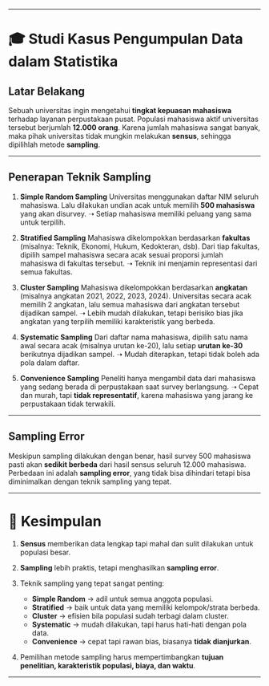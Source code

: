 
---

# 🎓 Studi Kasus Pengumpulan Data dalam Statistika

## Latar Belakang

Sebuah universitas ingin mengetahui **tingkat kepuasan mahasiswa** terhadap layanan perpustakaan pusat. Populasi mahasiswa aktif universitas tersebut berjumlah **12.000 orang**. Karena jumlah mahasiswa sangat banyak, maka pihak universitas tidak mungkin melakukan **sensus**, sehingga dipilihlah metode **sampling**.

---

## Penerapan Teknik Sampling

1. **Simple Random Sampling**
   Universitas menggunakan daftar NIM seluruh mahasiswa. Lalu dilakukan undian acak untuk memilih **500 mahasiswa** yang akan disurvey.
   ➝ Setiap mahasiswa memiliki peluang yang sama untuk terpilih.

2. **Stratified Sampling**
   Mahasiswa dikelompokkan berdasarkan **fakultas** (misalnya: Teknik, Ekonomi, Hukum, Kedokteran, dsb). Dari tiap fakultas, dipilih sampel mahasiswa secara acak sesuai proporsi jumlah mahasiswa di fakultas tersebut.
   ➝ Teknik ini menjamin representasi dari semua fakultas.

3. **Cluster Sampling**
   Mahasiswa dikelompokkan berdasarkan **angkatan** (misalnya angkatan 2021, 2022, 2023, 2024). Universitas secara acak memilih 2 angkatan, lalu semua mahasiswa dari angkatan tersebut dijadikan sampel.
   ➝ Lebih mudah dilakukan, tetapi berisiko bias jika angkatan yang terpilih memiliki karakteristik yang berbeda.

4. **Systematic Sampling**
   Dari daftar nama mahasiswa, dipilih satu nama awal secara acak (misalnya urutan ke-20), lalu setiap **urutan ke-30** berikutnya dijadikan sampel.
   ➝ Mudah diterapkan, tetapi tidak boleh ada pola dalam daftar.

5. **Convenience Sampling**
   Peneliti hanya mengambil data dari mahasiswa yang sedang berada di perpustakaan saat survey berlangsung.
   ➝ Cepat dan murah, tapi **tidak representatif**, karena mahasiswa yang jarang ke perpustakaan tidak terwakili.

---

## Sampling Error

Meskipun sampling dilakukan dengan benar, hasil survey 500 mahasiswa pasti akan **sedikit berbeda** dari hasil sensus seluruh 12.000 mahasiswa. Perbedaan ini adalah **sampling error**, yang tidak bisa dihindari tetapi bisa diminimalkan dengan teknik sampling yang tepat.

---

# 📌 Kesimpulan

1. **Sensus** memberikan data lengkap tapi mahal dan sulit dilakukan untuk populasi besar.
2. **Sampling** lebih praktis, tetapi menghasilkan **sampling error**.
3. Teknik sampling yang tepat sangat penting:

   * **Simple Random** → adil untuk semua anggota populasi.
   * **Stratified** → baik untuk data yang memiliki kelompok/strata berbeda.
   * **Cluster** → efisien bila populasi sudah terbagi dalam cluster.
   * **Systematic** → mudah dilakukan, tapi harus hati-hati dengan pola data.
   * **Convenience** → cepat tapi rawan bias, biasanya **tidak dianjurkan**.
4. Pemilihan metode sampling harus mempertimbangkan **tujuan penelitian, karakteristik populasi, biaya, dan waktu**.

---



